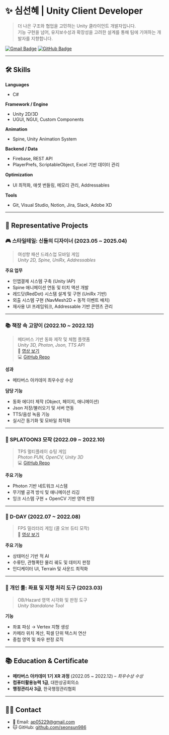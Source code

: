 # ✨ 심선혜 | Unity Client Developer

> 더 나은 구조와 협업을 고민하는 Unity 클라이언트 개발자입니다.  
> 기능 구현을 넘어, 유지보수성과 확장성을 고려한 설계를 통해 팀에 기여하는 개발자를 지향합니다.

[![Gmail Badge](https://img.shields.io/badge/Gmail-ap05229@gmail.com-D14836?style=flat&logo=gmail&logoColor=white)](mailto:ap05229@gmail.com)
[![GitHub Badge](https://img.shields.io/badge/GitHub-seonsun986-181717?style=flat&logo=github)](https://github.com/seonsun986)

---

## 🛠 Skills

**Languages**  
- C#

**Framework / Engine**  
- Unity 2D/3D  
- UGUI, NGUI, Custom Components

**Animation**  
- Spine, Unity Animation System

**Backend / Data**  
- Firebase, REST API  
- PlayerPrefs, ScriptableObject, Excel 기반 데이터 관리

**Optimization**  
- UI 최적화, 애셋 번들링, 메모리 관리, Addressables

**Tools**  
- Git, Visual Studio, Notion, Jira, Slack, Adobe XD

---

## 🧩 Representative Projects

### 🎮 스타일테일: 신들의 디자이너 (2023.05 ~ 2025.04)
> 여성향 패션 드레스업 모바일 게임  
> _Unity 2D, Spine, UniRx, Addressables_

**주요 업무**
- 인앱결제 시스템 구축 (Unity IAP)
- Spine 애니메이션 연동 및 터치 액션 개발
- 레드닷(RedDot) 시스템 설계 및 구현 (UniRx 기반)
- 외출 시스템 구현 (NavMesh2D + 동적 이벤트 배치)
- 재사용 UI 프레임워크, Addressable 기반 콘텐츠 관리

---

### 📚 책장 속 고양이 (2022.10 ~ 2022.12)
> 메타버스 기반 동화 제작 및 체험 플랫폼  
> _Unity 3D, Photon, Json, TTS API_  
> 🎥 [영상 보기](https://www.youtube.com/watch?v=amS7dukGY0U)  
> 💻 [GitHub Repo](https://github.com/seonsun986/NYS.git)

**성과**
- 메타버스 아카데미 최우수상 수상

**담당 기능**
- 동화 에디터 제작 (Object, 페이지, 애니메이션)
- Json 저장/불러오기 및 서버 연동
- TTS/음성 녹음 기능
- 실시간 동기화 및 모바일 최적화

---

### 🎯 SPLATOON3 모작 (2022.09 ~ 2022.10)
> TPS 멀티플레이 슈팅 게임  
> _Photon PUN, OpenCV, Unity 3D_  
> 💻 [GitHub Repo](https://github.com/seonsun986/MONAMI.git)

**주요 기능**
- Photon 기반 네트워크 시스템
- 무기별 공격 방식 및 애니메이션 리깅
- 잉크 시스템 구현 + OpenCV 기반 영역 판정

---

### 🔫 D-DAY (2022.07 ~ 2022.08)
> FPS 밀리터리 게임 (콜 오브 듀티 모작)  
> 🎥 [영상 보기](https://youtu.be/WeebsCq-MBg)

**주요 기능**
- 상태머신 기반 적 AI
- 수류탄, 관형폭탄 물리 궤도 및 데미지 판정
- 인디케이터 UI, Terrain 및 사운드 최적화

---

### 🧪 개인 툴: 좌표 및 지형 처리 도구 (2023.03)
> OB/Hazard 영역 시각화 및 판정 도구  
> _Unity Standalone Tool_

**기능**
- 좌표 파싱 → Vertex 지형 생성
- 카메라 위치 계산, 픽셀 단위 텍스처 연산
- 중첩 영역 및 좌우 판정 로직

---

## 📚 Education & Certificate

- **메타버스 아카데미 1기 XR 과정** (2022.05 ~ 2022.12) – *최우수상 수상*
- **컴퓨터활용능력 1급**, 대한상공회의소
- **행정관리사 3급**, 한국행정관리협회

---

## 🙋‍♀️ Contact

- 📧 Email: [ap05229@gmail.com](mailto:ap05229@gmail.com)  
- 🐱 GitHub: [github.com/seonsun986](https://github.com/seonsun986)


